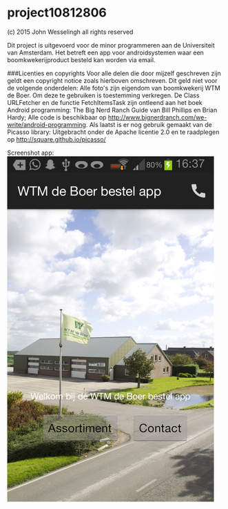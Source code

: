 project10812806
===============
(c) 2015 John Wesselingh
all rights reserved

Dit project is uitgevoerd voor de minor programmeren aan de Universiteit van Amsterdam.
Het betreft een app voor androidsystemen waar een boomkwekerijproduct besteld kan worden via email.

###Licenties en copyrights
Voor alle delen die door mijzelf geschreven zijn geldt een copyright notice zoals hierboven omschreven. 
Dit geld niet voor de volgende onderdelen:
Alle foto's zijn eigendom van boomkwekerij WTM de Boer. Om deze te gebruiken is toestemming verkregen.
De Class URLFetcher en de functie FetchItemsTask zijn ontleend aan het boek Android programming: The Big Nerd Ranch Guide van Bill Phillips en Brian Hardy; Alle code is beschikbaar op http://www.bignerdranch.com/we-write/android-programming. Als laatst is er nog gebruik gemaakt van de Picasso library: Uitgebracht onder de Apache licentie 2.0 en te raadplegen op http://square.github.io/picasso/

Screenshot app:
![](https://github.com/eddywallyfan/project10812806/blob/master/doc/Screenshot_2015-01-29-16-37-40.png)
